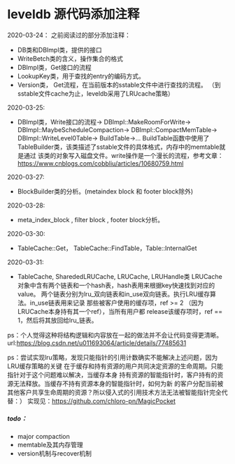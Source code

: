 # leveldb 源代码添加注释

2020-03-24：
之前阅读过的部分添加注释：

* DB类和DBImpl类，提供的接口
* WriteBetch类的含义，操作集合的格式
* DBImpl类，Get接口的流程
* LookupKey类，用于查找的entry的编码方式。
* Version类， Get流程，在当前版本的sstable文件中进行查找的流程。
（到sstable文件cache为止，leveldb采用了LRUcache策略）

2020-03-25:
* DBImpl类，Write接口的流程->
    DBImpl::MakeRoomForWrite->
        DBImpl::MaybeScheduleCompaction->
            DBImpl::CompactMemTable->
                DBImpl::WriteLevel0Table->
                    BuildTable->...
BuildTable函数中使用了TableBuilder类，该类描述了sstable文件的具体格式，内存中的memtable就是通过
该类的对象写入磁盘文件。write操作是一个漫长的流程，参考文章：https://www.cnblogs.com/cobbliu/articles/10680759.html

2020-03-27:
* BlockBuilder类的分析。(metaindex block 和 footer block除外)

2020-03-28:
* meta_index_block , filter block , footer block分析。

2020-03-30:
* TableCache::Get， TableCache::FindTable，Table::InternalGet

2020-03-31:
* TableCache, SharededLRUCache, LRUCache, LRUHandle类
LRUCache对象中含有两个链表和一个hash表，hash表用来根据key快速找到对应的value。
两个链表分别为lru_双向链表和in_use双向链表。执行LRU缓存算法。in_use链表用来记录
那些被客户使用的缓存项，ref >= 2 （因为LRUCache本身持有其一个ref），当所有用户都
release该缓存项时，ref == 1，然后将其放回给lru_链表。

ps：个人觉得这种将结构逻辑和内容放在一起的做法并不会让代码变得更清晰。
url:https://blog.csdn.net/u011693064/article/details/77485631

ps：尝试实现lru策略，发现只能指针的引用计数确实不能解决上述问题，因为LRU缓存策略的关键
在于缓存和持有资源的用户共同决定资源的生命周期。只能指针对于这个问题难以解决，当缓存本身
持有资源的智能指针时，客户持有的资源无法释放。当缓存不持有资源本身的智能指针时，如何为新
的客户分配当前被其他客户共享生命周期的资源？所以侵入式的引用技术方法无法被智能指针完全代替：）
实现见：https://github.com/chloro-pn/MagicPocket

##### todo：
* major compaction
* memtable及其内存管理
* version机制与recover机制
